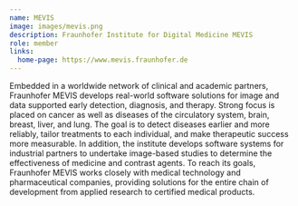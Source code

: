 ```yaml
---
name: MEVIS
image: images/mevis.png
description: Fraunhofer Institute for Digital Medicine MEVIS
role: member
links:
  home-page: https://www.mevis.fraunhofer.de
---
```


Embedded in a worldwide network of clinical and academic partners, Fraunhofer MEVIS develops real-world software solutions for image and data supported early detection, diagnosis, and therapy. Strong focus is placed on cancer as well as diseases of the circulatory system, brain, breast, liver, and lung. The goal is to detect diseases earlier and more reliably, tailor treatments to each individual, and make therapeutic success more measurable.
In addition, the institute develops software systems for industrial partners to undertake image-based studies to determine the effectiveness of medicine and contrast agents. To reach its goals, Fraunhofer MEVIS works closely with medical technology and pharmaceutical companies, providing solutions for the entire chain of development from applied research to certified medical products.
